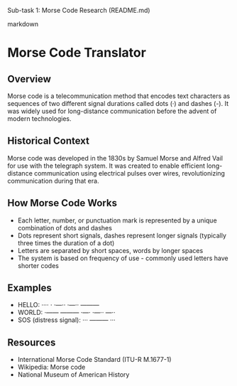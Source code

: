 Sub-task 1: Morse Code Research (README.md)

markdown
# Morse Code Translator

## Overview
Morse code is a telecommunication method that encodes text characters as sequences of two different signal durations called dots (·) and dashes (-). It was widely used for long-distance communication before the advent of modern technologies.

## Historical Context
Morse code was developed in the 1830s by Samuel Morse and Alfred Vail for use with the telegraph system. It was created to enable efficient long-distance communication using electrical pulses over wires, revolutionizing communication during that era.

## How Morse Code Works
- Each letter, number, or punctuation mark is represented by a unique combination of dots and dashes
- Dots represent short signals, dashes represent longer signals (typically three times the duration of a dot)
- Letters are separated by short spaces, words by longer spaces
- The system is based on frequency of use - commonly used letters have shorter codes

## Examples
- HELLO: ···· · ·—·· ·—·· ———
- WORLD: ·—— ——— ·—· ·—·· —··
- SOS (distress signal): ··· ——— ···

## Resources
- International Morse Code Standard (ITU-R M.1677-1)
- Wikipedia: Morse code
- National Museum of American History

